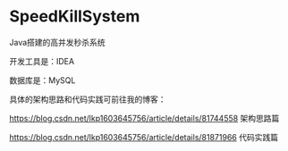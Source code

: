 # SpeedKillSystem
Java搭建的高并发秒杀系统

开发工具是：IDEA

数据库是：MySQL

具体的架构思路和代码实践可前往我的博客：

https://blog.csdn.net/lkp1603645756/article/details/81744558  架构思路篇

https://blog.csdn.net/lkp1603645756/article/details/81871966  代码实践篇
